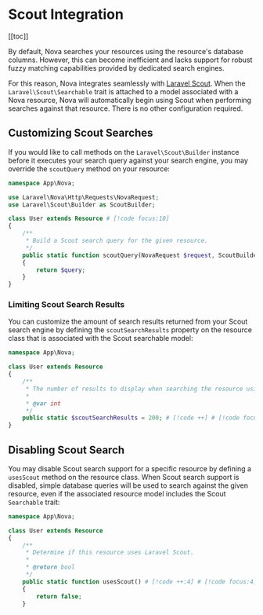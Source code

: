 # Scout Integration

[[toc]]

By default, Nova searches your resources using the resource's database columns.
 However, this can become inefficient and lacks support for robust fuzzy matching capabilities provided by dedicated search engines.

For this reason, Nova integrates seamlessly with [Laravel Scout](https://laravel.com/docs/scout). When the `Laravel\Scout\Searchable` trait is attached to a model associated with a Nova resource, Nova will automatically begin using Scout when performing searches against that resource. There is no other configuration required.

## Customizing Scout Searches

If you would like to call methods on the `Laravel\Scout\Builder` instance before it executes your search query against your search engine, you may override the `scoutQuery` method on your resource:

```php
namespace App\Nova;

use Laravel\Nova\Http\Requests\NovaRequest;
use Laravel\Scout\Builder as ScoutBuilder;

class User extends Resource # [!code focus:10]
{
    /**
     * Build a Scout search query for the given resource.
     */
    public static function scoutQuery(NovaRequest $request, ScoutBuilder $query): ScoutBuilder # [!code ++:4]
    {
        return $query;
    }
}
```

### Limiting Scout Search Results

You can customize the amount of search results returned from your Scout search engine by defining the `scoutSearchResults` property on the resource class that is associated with the Scout searchable model:

```php
namespace App\Nova;

class User extends Resource
{
    /**
     * The number of results to display when searching the resource using Scout.
     *
     * @var int
     */
    public static $scoutSearchResults = 200; # [!code ++] # [!code focus]
}
```

## Disabling Scout Search

You may disable Scout search support for a specific resource by defining a `usesScout` method on the resource class. When Scout search support is disabled, simple database queries will be used to search against the given resource, even if the associated resource model includes the Scout `Searchable` trait:

```php
namespace App\Nova;

class User extends Resource
{
    /**
     * Determine if this resource uses Laravel Scout.
     *
     * @return bool
     */
    public static function usesScout() # [!code ++:4] # [!code focus:4]
    {
        return false;
    }
```
